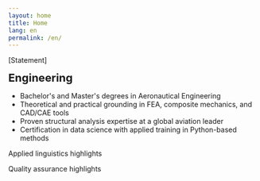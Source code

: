 ```yaml
---
layout: home
title: Home
lang: en
permalink: /en/
---
```


<p class="content-home">[Statement]</p>

<div class="content-home eng">
  <p style="font-weight: bold; font-size: 22px; margin-top: 10px; margin-bottom: 15px;">Engineering</p>
  <ul style="margin-top: 0; margin-bottom: 10px;">
    <li>Bachelor's and Master's degrees in Aeronautical Engineering</li>
    <li>Theoretical and practical grounding in FEA, composite mechanics, and CAD/CAE tools</li>
    <li>Proven structural analysis expertise at a global aviation leader</li>
    <li>Certification in data science with applied training in Python-based methods</li>
  </ul>
</div>

<div class="content-home lang">
  <p>Applied linguistics highlights</p>
</div>

<div class="content-home qa">
  <p>Quality assurance highlights</p>
</div>
